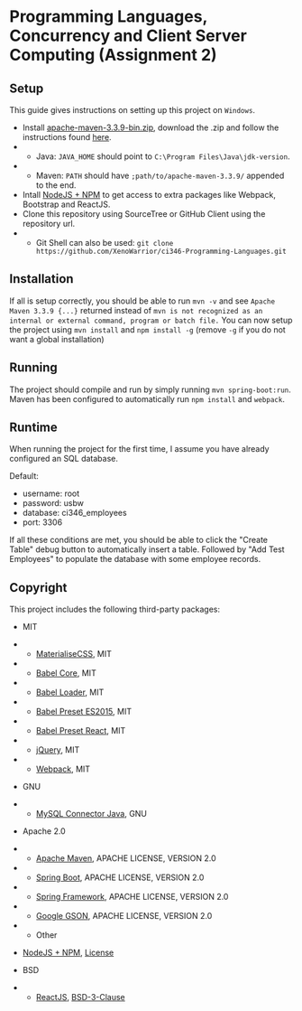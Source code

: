 # Programming Languages, Concurrency and Client Server Computing (Assignment 2)

## Setup
This guide gives instructions on setting up this project on `Windows`.

* Install [apache-maven-3.3.9-bin.zip](http://www.mirrorservice.org/sites/ftp.apache.org/maven/maven-3/3.3.9/binaries/apache-maven-3.3.9-bin.zip), download the .zip and follow the instructions found [here](https://maven.apache.org/install.html).
* * Java: `JAVA_HOME` should point to `C:\Program Files\Java\jdk-version`.
* * Maven: `PATH` should have `;path/to/apache-maven-3.3.9/` appended to the end.
* Intall [NodeJS + NPM](https://nodejs.org/en/) to get access to extra packages like Webpack, Bootstrap and ReactJS.
* Clone this repository using SourceTree or GitHub Client using the repository url.
* * Git Shell can also be used: `git clone https://github.com/XenoWarrior/ci346-Programming-Languages.git`

## Installation
If all is setup correctly, you should be able to run `mvn -v` and see `Apache Maven 3.3.9 {...}` returned instead of `mvn is not recognized as an internal or external command, program or batch file.`
You can now setup the project using `mvn install` and `npm install -g` (remove `-g` if you do not want a global installation)

## Running
The project should compile and run by simply running `mvn spring-boot:run`.
Maven has been configured to automatically run `npm install` and `webpack`.

## Runtime
When running the project for the first time, I assume you have already configured an SQL database.

Default:
* username: root
* password: usbw
* database: ci346_employees
* port: 3306

If all these conditions are met, you should be able to click the "Create Table" debug button to automatically insert a table.
Followed by "Add Test Employees" to populate the database with some employee records.

## Copyright
This project includes the following third-party packages:
* MIT
* * [MaterialiseCSS](http://materializecss.com/), MIT
* * [Babel Core](https://github.com/babel/babel), MIT
* * [Babel Loader](https://github.com/babel/babel), MIT
* * [Babel Preset ES2015](https://github.com/babel/babel/tree/master/packages/babel-preset-es2015), MIT
* * [Babel Preset React](https://github.com/babel/babel/tree/master/packages/babel-preset-react), MIT
* * [jQuery](https://www.npmjs.com/package/jquery), MIT
* * [Webpack](https://www.npmjs.com/package/webpack), MIT

* GNU
* * [MySQL Connector Java](https://mvnrepository.com/artifact/mysql/mysql-connector-java), GNU

* Apache 2.0
* * [Apache Maven](https://maven.apache.org/), APACHE LICENSE, VERSION 2.0
* * [Spring Boot](https://github.com/spring-projects/spring-boot), APACHE LICENSE, VERSION 2.0
* * [Spring Framework](https://github.com/spring-projects/spring-framework), APACHE LICENSE, VERSION 2.0
* * [Google GSON](https://github.com/google/gson), APACHE LICENSE, VERSION 2.0

* * Other
* [NodeJS + NPM](https://nodejs.org/), [License](https://github.com/nodejs/node/blob/master/LICENSE)

* BSD
* * [ReactJS](https://facebook.github.io/react/), [BSD-3-Clause](https://spdx.org/licenses/BSD-3-Clause)

